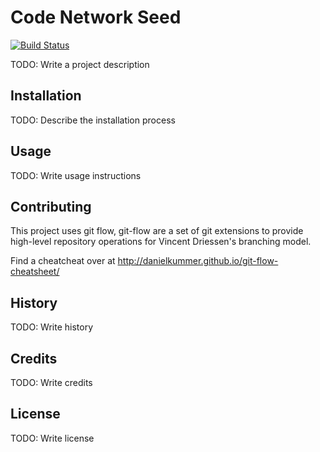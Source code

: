 # Code Network Seed

[![Build Status](https://travis-ci.org/codenetwork/CodeNetwork-Seed.svg?branch=develop)](https://travis-ci.org/codenetwork/CodeNetwork-Seed)

TODO: Write a project description

## Installation

TODO: Describe the installation process

## Usage

TODO: Write usage instructions

## Contributing
This project uses git flow, git-flow are a set of git extensions to provide high-level repository operations for Vincent Driessen's branching model.

Find a cheatcheat over at http://danielkummer.github.io/git-flow-cheatsheet/

## History

TODO: Write history

## Credits

TODO: Write credits

## License

TODO: Write license
